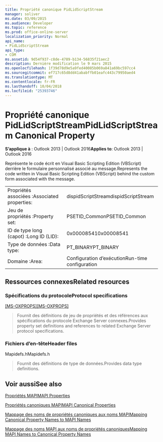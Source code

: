 ```yaml
---
title: Propriété canonique PidLidScriptStream
manager: soliver
ms.date: 03/09/2015
ms.audience: Developer
ms.topic: reference
ms.prod: office-online-server
localization_priority: Normal
api_name:
- PidLidScriptStream
api_type:
- COM
ms.assetid: 9d54f937-c8de-4789-b134-56835f21aec2
description: Dernière modification le 9 mars 2015
ms.openlocfilehash: 1f39d78d9e5a9fed40085b069a841a69bc597cc4
ms.sourcegitcommit: ef717c65d8dd41ababffb01eafc443c79950aed4
ms.translationtype: MT
ms.contentlocale: fr-FR
ms.lasthandoff: 10/04/2018
ms.locfileid: "25393746"
---
```

# <a name="pidlidscriptstream-canonical-property"></a><span data-ttu-id="f679c-103">Propriété canonique PidLidScriptStream</span><span class="sxs-lookup"><span data-stu-id="f679c-103">PidLidScriptStream Canonical Property</span></span>

  
  
<span data-ttu-id="f679c-104">**S’applique à** : Outlook 2013 | Outlook 2016</span><span class="sxs-lookup"><span data-stu-id="f679c-104">**Applies to**: Outlook 2013 | Outlook 2016</span></span> 
  
<span data-ttu-id="f679c-105">Représente le code écrit en Visual Basic Scripting Edition (VBScript) derrière le formulaire personnalisé associé au message.</span><span class="sxs-lookup"><span data-stu-id="f679c-105">Represents the code written in Visual Basic Scripting Edition (VBScript) behind the custom form associated with the message.</span></span>
  
|||
|:-----|:-----|
|<span data-ttu-id="f679c-106">Propriétés associées :</span><span class="sxs-lookup"><span data-stu-id="f679c-106">Associated properties:</span></span>  <br/> |<span data-ttu-id="f679c-107">dispidScriptStream</span><span class="sxs-lookup"><span data-stu-id="f679c-107">dispidScriptStream</span></span>  <br/> |
|<span data-ttu-id="f679c-108">Jeu de propriétés :</span><span class="sxs-lookup"><span data-stu-id="f679c-108">Property set:</span></span>  <br/> |<span data-ttu-id="f679c-109">PSETID_Common</span><span class="sxs-lookup"><span data-stu-id="f679c-109">PSETID_Common</span></span>  <br/> |
|<span data-ttu-id="f679c-110">ID de type long (capot) :</span><span class="sxs-lookup"><span data-stu-id="f679c-110">Long ID (LID):</span></span>  <br/> |<span data-ttu-id="f679c-111">0x00008541</span><span class="sxs-lookup"><span data-stu-id="f679c-111">0x00008541</span></span>  <br/> |
|<span data-ttu-id="f679c-112">Type de données :</span><span class="sxs-lookup"><span data-stu-id="f679c-112">Data type:</span></span>  <br/> |<span data-ttu-id="f679c-113">PT_BINARY</span><span class="sxs-lookup"><span data-stu-id="f679c-113">PT_BINARY</span></span>  <br/> |
|<span data-ttu-id="f679c-114">Domaine :</span><span class="sxs-lookup"><span data-stu-id="f679c-114">Area:</span></span>  <br/> |<span data-ttu-id="f679c-115">Configuration d’exécution</span><span class="sxs-lookup"><span data-stu-id="f679c-115">Run-time configuration</span></span>  <br/> |
   
## <a name="related-resources"></a><span data-ttu-id="f679c-116">Ressources connexes</span><span class="sxs-lookup"><span data-stu-id="f679c-116">Related resources</span></span>

### <a name="protocol-specifications"></a><span data-ttu-id="f679c-117">Spécifications du protocole</span><span class="sxs-lookup"><span data-stu-id="f679c-117">Protocol specifications</span></span>

<span data-ttu-id="f679c-118">[[MS-OXPROPS]](https://msdn.microsoft.com/library/f6ab1613-aefe-447d-a49c-18217230b148%28Office.15%29.aspx)</span><span class="sxs-lookup"><span data-stu-id="f679c-118">[[MS-OXPROPS]](https://msdn.microsoft.com/library/f6ab1613-aefe-447d-a49c-18217230b148%28Office.15%29.aspx)</span></span>
  
> <span data-ttu-id="f679c-119">Fournit des définitions de jeu de propriétés et des références aux spécifications du protocole Exchange Server connexes.</span><span class="sxs-lookup"><span data-stu-id="f679c-119">Provides property set definitions and references to related Exchange Server protocol specifications.</span></span>
    
### <a name="header-files"></a><span data-ttu-id="f679c-120">Fichiers d’en-tête</span><span class="sxs-lookup"><span data-stu-id="f679c-120">Header files</span></span>

<span data-ttu-id="f679c-121">Mapidefs.h</span><span class="sxs-lookup"><span data-stu-id="f679c-121">Mapidefs.h</span></span>
  
> <span data-ttu-id="f679c-122">Fournit des définitions de type de données.</span><span class="sxs-lookup"><span data-stu-id="f679c-122">Provides data type definitions.</span></span>
    
## <a name="see-also"></a><span data-ttu-id="f679c-123">Voir aussi</span><span class="sxs-lookup"><span data-stu-id="f679c-123">See also</span></span>



[<span data-ttu-id="f679c-124">Propriétés MAPI</span><span class="sxs-lookup"><span data-stu-id="f679c-124">MAPI Properties</span></span>](mapi-properties.md)
  
[<span data-ttu-id="f679c-125">Propriétés canoniques MAPI</span><span class="sxs-lookup"><span data-stu-id="f679c-125">MAPI Canonical Properties</span></span>](mapi-canonical-properties.md)
  
[<span data-ttu-id="f679c-126">Mappage des noms de propriétés canoniques aux noms MAPI</span><span class="sxs-lookup"><span data-stu-id="f679c-126">Mapping Canonical Property Names to MAPI Names</span></span>](mapping-canonical-property-names-to-mapi-names.md)
  
[<span data-ttu-id="f679c-127">Mappage des noms MAPI aux noms de propriétés canoniques</span><span class="sxs-lookup"><span data-stu-id="f679c-127">Mapping MAPI Names to Canonical Property Names</span></span>](mapping-mapi-names-to-canonical-property-names.md)

